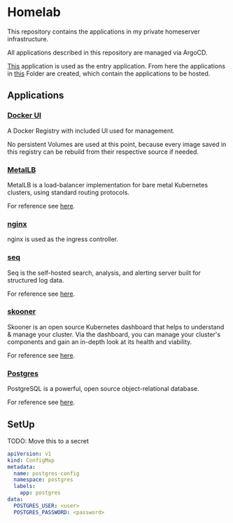 # Homelab
This repository contains the applications in my private homeserver infrastructure.

All applications described in this repository are managed via ArgoCD.

[This](applications.yaml) application is used as the entry application.
From here the applications in [this](/applications/) Folder are created,
which contain the applications to be hosted.


## Applications

### [Docker UI](/applications/docker-ui.yaml)
A Docker Registry with included UI used for management.

No persistent Volumes are used at this point, because every image saved in this registry
can be rebuild from their respective source if needed.


### [MetalLB](/applications/metallb.yaml)
MetalLB is a load-balancer implementation for bare metal Kubernetes clusters, using standard routing protocols.

For reference see [here](https://metallb.universe.tf/).

### [nginx](/applications/nginx-ingress.yaml)
nginx is used as the ingress controller.

### [seq](/applications/seq.yaml)
Seq is the self-hosted search, analysis, and alerting server built for structured log data.

For reference see [here](https://datalust.co/seq).

### [skooner](/applications/skooner.yaml)

Skooner is an open source Kubernetes dashboard that helps to understand & manage your cluster.
Via the dashboard, you can manage your cluster's components and gain an in-depth look at its health and viability.

For reference see [here](https://skooner.io/).

### [Postgres](/applications/postgres.yaml)
PostgreSQL is a powerful, open source object-relational database.

For reference see [here](https://www.postgresql.org/).

## SetUp
TODO: Move this to a secret

```yml
apiVersion: v1
kind: ConfigMap
metadata:
  name: postgres-config
  namespace: postgres
  labels:
    app: postgres
data:
  POSTGRES_USER: <user>
  POSTGRES_PASSWORD: <password>
```

